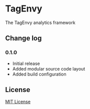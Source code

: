 # TagEnvy

The TagEnvy analytics framework


## Change log

### 0.1.0

- Initial release
- Added modular source code layout
- Added build configuration

## License

[MIT License](http://en.wikipedia.org/wiki/MIT_License)
